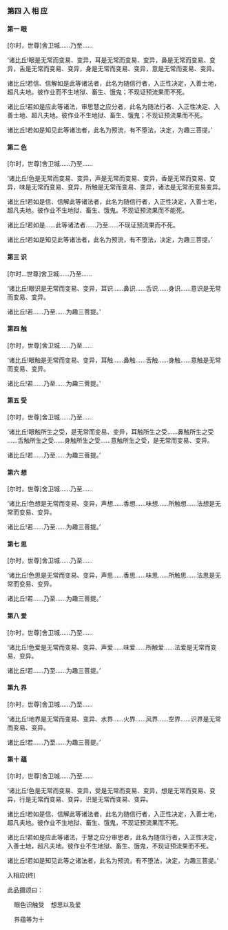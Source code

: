 ### 第四 入 相 应

#### 第一 眼 <a name="25_1"></a>

[尔时，世尊]舍卫城……乃至……

‘诸比丘!眼是无常而变易、变异，耳是无常而变易、变异，鼻是无常而变易、变异，舌是无常而变易、变异，身是无常而变易、变异，意是无常而变易、变异。

诸比丘!若信、信解如是此等诸法者，此名为随信行者，入正性决定，入善士地，超凡夫地。彼作业而不生地狱、畜生、饿鬼；不现证预流果而不死。

诸比丘!若如是应此等诸法，审思慧之应分者，此名为随法行者、入正性决定、入善士地、超凡夫地。彼作业不生地狱、畜生、饿鬼；不现证预流果而不死。

诸比丘!若如是知见此等诸法者，此名为预流，有不堕法，决定，为趣三菩提。’

#### 第二 色 <a name="25_2"></a>

[尔时，世尊]舍卫城……乃至……

‘诸比丘!色是无常而变易、变异，声是无常而变易、变异，香是无常而变易、变异，味是无常而变易、变异，所触是无常而变易、变异，诸法是无常而变易变异。

诸比丘!若如是信、信解此等诸法者，此名为随信行者，入正性决定，入善士地，超凡夫地。彼作业不生地狱、畜生、饿鬼。不现证预流果而不能死。

诸比丘!若如是……此等诸法者……乃至……不现证预流果而不死。

诸比丘!若如是知见此等诸法者，此名为预流，有不堕法，决定，为趣三菩提。’

#### 第三 识 <a name="25_3"></a>

[尔时…世尊]舍卫城……乃至……

‘诸比丘!眼识是无常而变易、变异，耳识……鼻识……舌识……身识……意识是无常而变易、变异。

诸比丘!若……乃至……为趣三菩提。’

#### 第四 触 <a name="25_4"></a>

[尔时，世尊]舍卫城……乃至……

‘诸比丘!眼触是无常而变易、变异，耳触……鼻触……舌触……身触……意触是无常而变易、变异。

诸比丘!若……乃至……为趣三菩提。’

#### 第五 受 <a name="25_5"></a>

[尔时，世尊]舍卫城……乃至……

‘诸比丘!眼触所生之受，是无常而变易、变异，耳触所生之受……鼻触所生之受 ……舌触所生之受……身触所生之受……意触所生之受，是无常而变易、变异。

诸比丘!若……乃至……为趣三菩提。’

#### 第六 想 <a name="25_6"></a>

[尔时，世尊]舍卫城……乃至……

‘诸比丘!色想是无常而变易、变异，声想……香想……味想……所触想……法想是无常而变易、变异。

诸比丘!若……乃至……为趣三菩提。’

#### 第七 思 <a name="25_7"></a>

[尔时，世尊]舍卫城……乃至……

‘诸比丘!色思是无常而变易、变异，声思……香思……味思……所触思……法思是无常而变易、变异。

诸比丘!若……乃至……为趣三菩提。’

#### 第八 爱 <a name="25_8"></a>

[尔时，世尊]舍卫城……乃至……

‘诸比丘!色爱是无常而变易、变异、声爱……味爱……所触爱……法爱是无常而变易、变异。

诸比丘!若……乃至……为趣三菩提。’

#### 第九 界 <a name="25_9"></a>

[尔时，世尊]舍卫城……乃至……

‘诸比丘!地界是无常而变易、变异、水界……火界……风界……空界……识界是无常而变易、变异。

诸比丘!若……乃至……为趣三菩提。’

#### 第十 蕴 <a name="25_10"></a>

[尔时，世尊]舍卫城……乃至……

‘诸比丘!色是无常而变易、变异，受是无常而变易、变异，想是无常而变易、变异，行是无常而变易、变异，识是无常而变易、变异。

诸比丘!若如是信、信解此等诸法者，此名为随信行者，入正性决定，入善士地，超凡夫地。彼作业不生地狱、畜生、饿鬼，不现证预流果而不死。

诸比丘!若如是应此等诸法，于慧之应分审思者，此名为随信行者，入正性决定，入善士地，超凡夫地。彼作业不生地狱、畜生、饿鬼，不现证预流果而不死。

诸比丘!若如是知见此等之诸法者，此名为预流，有不堕法，决定，为趣三菩提。’

入相应(终)

此品摄颂曰：

&nbsp;&nbsp;&nbsp;&nbsp;眼色识触受&nbsp;&nbsp;&nbsp;&nbsp;想思以及爱

&nbsp;&nbsp;&nbsp;&nbsp;界蕴等为十